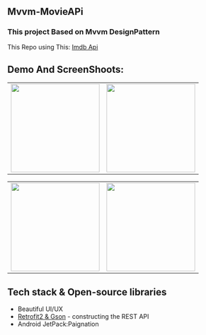 
# <h2>Mvvm-MovieAPi</h2>
<h3>This project Based on Mvvm DesignPattern </h3>
 This Repo using This: <a href="https://www.themoviedb.org/documentation/api">Imdb Api</a>
 <h2>Demo And ScreenShoots:</h2>  
 
 <table>
  <tr>
    <td><img src="https://github.com/ali-safdarii/MvvmMovieAPi/blob/master/movie_mvvm.gif" alt=""  width="200"></td>
    <td><img src="https://github.com/ali-safdarii/MvvmMovieAPi/blob/master/20210809_164042.gif" alt=""  width="200" > </td>
  
  </tr>
 </table>
 
 <table>
  <tr>
    <td><img src="http://coffe-android.ir/image/movie_mvvm/screen_shoot_1.jpg" width="200"> </td>
    <td><img src="http://coffe-android.ir/image/movie_mvvm/screen_shoot_2.jpg" width="200"> </td>
  </tr>
 </table>

<h2>Tech stack & Open-source libraries</h2>  

<ul>
   <li> Beautiful UI/UX </li>
  <li><a href="https://github.com/square/retrofit">Retrofit2 &amp; Gson</a> - constructing the REST API</li>
  <li>
        Android JetPack:Paignation
  </li>
  </ul>
